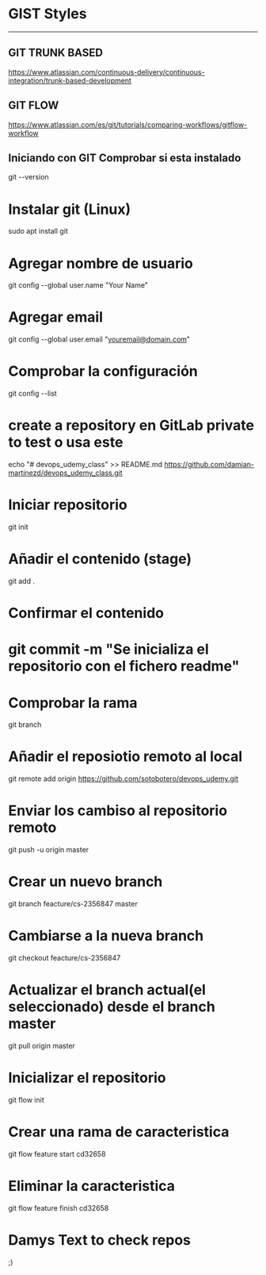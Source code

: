 # GIST Styles
---------
## GIT TRUNK BASED
https://www.atlassian.com/continuous-delivery/continuous-integration/trunk-based-development

## GIT FLOW
https://www.atlassian.com/es/git/tutorials/comparing-workflows/gitflow-workflow

## Iniciando con GIT Comprobar si esta instalado 
git --version

# Instalar git (Linux)
sudo apt install git

# Agregar nombre de usuario
git config --global user.name "Your Name"

# Agregar email
git config --global user.email "youremail@domain.com"

# Comprobar la configuración
git config --list

# create a repository en GitLab private to test o usa este
echo "# devops_udemy_class" >> README.md
https://github.com/damian-martinezd/devops_udemy_class.git

# Iniciar repositorio
git init

# Añadir el contenido (stage)
git add .

# Confirmar el contenido

# git commit -m "Se inicializa el repositorio con el fichero readme"

# Comprobar la rama
git branch 

# Añadir el reposiotio remoto al local

git remote add origin https://github.com/sotobotero/devops_udemy.git

# Enviar los cambiso al repositorio remoto
git push -u origin master 

# Crear un nuevo branch
git branch feacture/cs-2356847 master 

# Cambiarse a la nueva branch
git checkout feacture/cs-2356847 

# Actualizar el branch actual(el seleccionado) desde el branch master
git pull origin master 

# Inicializar el repositorio 
git flow init

# Crear una rama de caracteristica
git flow feature start cd32658
# Eliminar la caracteristica
git flow feature finish cd32658 

# Damys Text to check repos
;)
